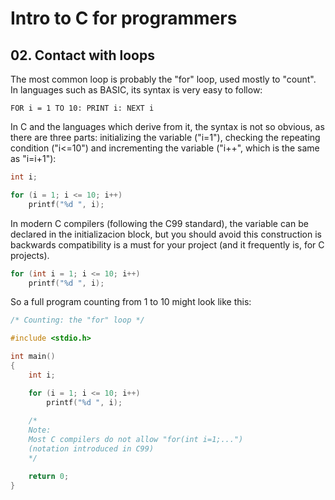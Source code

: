 # Intro to C for programmers

## 02. Contact with loops

The most common loop is probably the "for" loop, used mostly to "count". In languages such as BASIC, its syntax is very easy to follow:

```basic
FOR i = 1 TO 10: PRINT i: NEXT i
```

In C and the languages which derive from it, the syntax is not so obvious, as there are three parts: initializing the variable ("i=1"), checking the repeating condition ("i<=10") and incrementing the variable ("i++", which is the same as "i=i+1"):

```c
int i;

for (i = 1; i <= 10; i++)
    printf("%d ", i);
```

In modern C compilers (following the C99 standard), the variable can be declared in the initializacion block, but you should avoid this construction is backwards compatibility is a must for your project (and it frequently is, for C projects).

```c
for (int i = 1; i <= 10; i++)
    printf("%d ", i);
```

So a full program counting from 1 to 10 might look like this:

```c
/* Counting: the "for" loop */

#include <stdio.h>

int main()
{
    int i;

    for (i = 1; i <= 10; i++)
        printf("%d ", i);
    
    /* 
    Note:
    Most C compilers do not allow "for(int i=1;...")
    (notation introduced in C99)
    */

    return 0;
}
```
